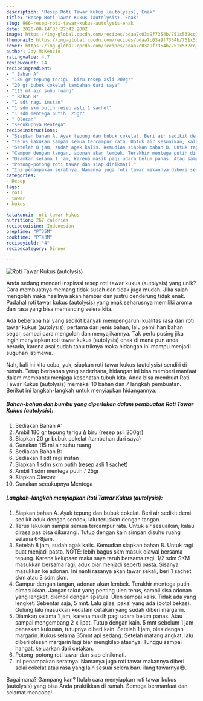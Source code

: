 ```yaml
---
description: "Resep Roti Tawar Kukus (autolysis), Enak"
title: "Resep Roti Tawar Kukus (autolysis), Enak"
slug: 966-resep-roti-tawar-kukus-autolysis-enak
date: 2020-08-14T03:27:42.200Z
image: https://img-global.cpcdn.com/recipes/bdaa7c03a9f7354b/751x532cq70/roti-tawar-kukus-autolysis-foto-resep-utama.jpg
thumbnail: https://img-global.cpcdn.com/recipes/bdaa7c03a9f7354b/751x532cq70/roti-tawar-kukus-autolysis-foto-resep-utama.jpg
cover: https://img-global.cpcdn.com/recipes/bdaa7c03a9f7354b/751x532cq70/roti-tawar-kukus-autolysis-foto-resep-utama.jpg
author: Jay McKenzie
ratingvalue: 4.7
reviewcount: 14
recipeingredient:
- " Bahan A"
- "180 gr tepung terigu  biru resep asli 200gr"
- "20 gr bubuk cokelat tambahan dari saya"
- "115 ml air suhu ruang"
- " Bahan B"
- "1 sdt ragi instan"
- "1 sdm skm putih resep asli 1 sachet"
- "1 sdm mentega putih  25gr"
- " Olesan"
- "secukupnya Mentega"
recipeinstructions:
- "Siapkan bahan A. Ayak tepung dan bubuk cokelat. Beri air sedikit demi sedikit aduk dengan sendok, lalu teruskan dengan tangan."
- "Terus lakukan sampai semua tercampur rata. Untuk air sesuaikan, kalau dirasa pas bisa dikurangi. Tutup dengan kain simpan disuhu ruang selama 6-8jam."
- "Setelah 8 jam, sudah agak kalis. Kemudian siapkan bahan B. Untuk ragi buat menjadi pasta. NOTE: lebih bagus skm masuk diawal bersama tepung. Karena kelupaan maka saya taruh bersama ragi. 1/2 sdm SKM masukkan bersama ragi, aduk biar menjadi seperti pasta. Sisanya masukkan ke adonan. Ini nanti rasanya akan tawar sekali, beri 1 sachet skm atau 3 sdm skm."
- "Campur dengan tangan, adonan akan lembek. Terakhir mentega putih dimasukkan. Jangan takut yang penting ulen terus, sambil sisa adonan yang lengket, diambil dengan spatula. Ulen sampai kalis. Tidak ada yang lengket. Sebentar saja, 5 mnt. Lalu gilas, pakai yang ada (botol bekas). Gulung lalu masukkan kedalam cetakan yang sudah diberi margarin."
- "Diamkan selama 1 jam, karena masih pagi udara belum panas. Atau sampai mengembang 2 x lipat. Tutup dengan kain. 5 mnt sebelum 1 jam panaskan kukusan, tutupnya diberi kain. Setelah 1 jam, oles dengan margarin. Kukus selama 35mnt api sedang. Setelah matang angkat, lalu diberi olesan margarin lagi biar mengkilap atasnya. Tunggu sampai hangat, keluarkan dari cetakan."
- "Potong-potong roti tawar dan siap dinikmati."
- "Ini penampakan seratnya. Namanya juga roti tawar makannya diberi selai cokelat atau rasa yang lain sesuai selera baru ilang tawarnya😍."
categories:
- Resep
tags:
- roti
- tawar
- kukus

katakunci: roti tawar kukus 
nutrition: 267 calories
recipecuisine: Indonesian
preptime: "PT35M"
cooktime: "PT43M"
recipeyield: "4"
recipecategory: Dinner

---
```



![Roti Tawar Kukus (autolysis)](https://img-global.cpcdn.com/recipes/bdaa7c03a9f7354b/751x532cq70/roti-tawar-kukus-autolysis-foto-resep-utama.jpg)

Anda sedang mencari inspirasi resep roti tawar kukus (autolysis) yang unik? Cara membuatnya memang tidak susah dan tidak juga mudah. Jika salah mengolah maka hasilnya akan hambar dan justru cenderung tidak enak. Padahal roti tawar kukus (autolysis) yang enak seharusnya memiliki aroma dan rasa yang bisa memancing selera kita.

Ada beberapa hal yang sedikit banyak mempengaruhi kualitas rasa dari roti tawar kukus (autolysis), pertama dari jenis bahan, lalu pemilihan bahan segar, sampai cara mengolah dan menyajikannya. Tak perlu pusing jika ingin menyiapkan roti tawar kukus (autolysis) enak di mana pun anda berada, karena asal sudah tahu triknya maka hidangan ini mampu menjadi suguhan istimewa.




Nah, kali ini kita coba, yuk, siapkan roti tawar kukus (autolysis) sendiri di rumah. Tetap berbahan yang sederhana, hidangan ini bisa memberi manfaat dalam membantu menjaga kesehatan tubuh kita. Anda bisa membuat Roti Tawar Kukus (autolysis) memakai 10 bahan dan 7 langkah pembuatan. Berikut ini langkah-langkah untuk menyiapkan hidangannya.

<!--inarticleads1-->

##### Bahan-bahan dan bumbu yang diperlukan dalam pembuatan Roti Tawar Kukus (autolysis):

1. Sediakan  Bahan A:
1. Ambil 180 gr tepung terigu ∆ biru (resep asli 200gr)
1. Siapkan 20 gr bubuk cokelat (tambahan dari saya)
1. Gunakan 115 ml air suhu ruang
1. Sediakan  Bahan B:
1. Sediakan 1 sdt ragi instan
1. Siapkan 1 sdm skm putih (resep asli 1 sachet)
1. Ambil 1 sdm mentega putih / 25gr
1. Siapkan  Olesan:
1. Gunakan secukupnya Mentega




<!--inarticleads2-->

##### Langkah-langkah menyiapkan Roti Tawar Kukus (autolysis):

1. Siapkan bahan A. Ayak tepung dan bubuk cokelat. Beri air sedikit demi sedikit aduk dengan sendok, lalu teruskan dengan tangan.
1. Terus lakukan sampai semua tercampur rata. Untuk air sesuaikan, kalau dirasa pas bisa dikurangi. Tutup dengan kain simpan disuhu ruang selama 6-8jam.
1. Setelah 8 jam, sudah agak kalis. Kemudian siapkan bahan B. Untuk ragi buat menjadi pasta. NOTE: lebih bagus skm masuk diawal bersama tepung. Karena kelupaan maka saya taruh bersama ragi. 1/2 sdm SKM masukkan bersama ragi, aduk biar menjadi seperti pasta. Sisanya masukkan ke adonan. Ini nanti rasanya akan tawar sekali, beri 1 sachet skm atau 3 sdm skm.
1. Campur dengan tangan, adonan akan lembek. Terakhir mentega putih dimasukkan. Jangan takut yang penting ulen terus, sambil sisa adonan yang lengket, diambil dengan spatula. Ulen sampai kalis. Tidak ada yang lengket. Sebentar saja, 5 mnt. Lalu gilas, pakai yang ada (botol bekas). Gulung lalu masukkan kedalam cetakan yang sudah diberi margarin.
1. Diamkan selama 1 jam, karena masih pagi udara belum panas. Atau sampai mengembang 2 x lipat. Tutup dengan kain. 5 mnt sebelum 1 jam panaskan kukusan, tutupnya diberi kain. Setelah 1 jam, oles dengan margarin. Kukus selama 35mnt api sedang. Setelah matang angkat, lalu diberi olesan margarin lagi biar mengkilap atasnya. Tunggu sampai hangat, keluarkan dari cetakan.
1. Potong-potong roti tawar dan siap dinikmati.
1. Ini penampakan seratnya. Namanya juga roti tawar makannya diberi selai cokelat atau rasa yang lain sesuai selera baru ilang tawarnya😍.




Bagaimana? Gampang kan? Itulah cara menyiapkan roti tawar kukus (autolysis) yang bisa Anda praktikkan di rumah. Semoga bermanfaat dan selamat mencoba!
